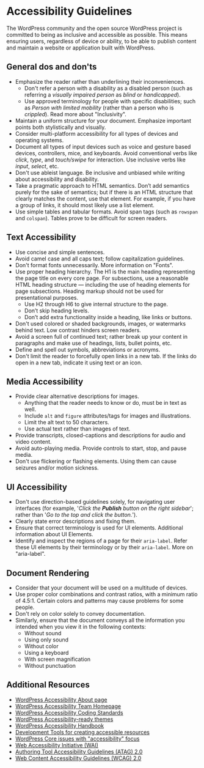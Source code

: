 # Accessibility Guidelines

The WordPress community and the open source WordPress project is committed to being as inclusive and accessible as possible. This means ensuring users, regardless of device or ability, to be able to publish content and maintain a website or application built with WordPress.

## General dos and don'ts

- Emphasize the reader rather than underlining their inconveniences.
  - Don't refer a person with a disability as a disabled person (such as referring a *visually impaired person* as *blind* or *handicapped*).
  - Use approved terminology for people with specific disabilities; such as *Person with limited mobility* (rather than a person who is *crippled*). Read more about "Inclusivity".
- Maintain a uniform structure for your document. Emphasize important points both stylistically and visually.
- Consider multi-platform accessibility for all types of devices and operating systems.
- Document all types of input devices such as voice and gesture based devices, controllers, mice, and keyboards. Avoid conventional verbs like *click*, *type*, and *touch/swipe* for interaction. Use inclusive verbs like *input*, *select*, etc.
- Don't use ableist language. Be inclusive and unbiased while writing about accessibility and disability.
- Take a pragmatic approach to HTML semantics. Don’t add semantics purely for the sake of semantics; but if there is an HTML structure that clearly matches the content, use that element. For example, if you have a group of links, it should most likely use a list element.
- Use simple tables and tabular formats. Avoid span tags (such as `rowspan` and `colspan`). Tables prove to be difficult for screen readers.

## Text Accessibility

- Use concise and simple sentences.
- Avoid camel case and all caps text; follow capitalization guidelines.
- Don't format fonts unnecessarily. More information on "Fonts".
- Use proper heading hierarchy. The H1 is the main heading representing the page title on every core page. For subsections, use a reasonable HTML heading structure — including the use of heading elements for page subsections. Heading markup should not be used for presentational purposes.
  - Use H2 through H6 to give internal structure to the page.
  - Don’t skip heading levels.
  - Don’t add extra functionality inside a heading, like links or buttons.
- Don't used colored or shaded backgrounds, images, or watermarks behind text. Low contrast hinders screen readers.
- Avoid a screen full of continued text; rather break up your content in paragraphs and make use of headings, lists, bullet points, etc.
- Define and spell out symbols, abbreviations or acronyms.
- Don't limit the reader to forcefully open links in a new tab. If the links do open in a new tab, indicate it using text or an icon.

## Media Accessibility

- Provide clear alternative descriptions for images.
  - Anything that the reader needs to know or do, must be in text as well.
  - Include `alt` and `figure` attributes/tags for images and illustrations.
  - Limit the alt text to 50 characters.
  - Use actual text rather than images of text.
- Provide transcripts, closed-captions and descriptions for audio and video content.
- Avoid auto-playing media. Provide controls to start, stop, and pause media.
- Don't use flickering or flashing elements. Using them can cause seizures and/or motion sickness.

## UI Accessibility

- Don't use direction-based guidelines solely, for navigating user interfaces (for example, '*Click the __Publish__ button on the right sidebar*'; rather than '*Go to the top and click the button.*').
-  Clearly state error descriptions and fixing them.
- Ensure that correct terminology is used for UI elements. Additional information about UI Elements.
- Identify and inspect the regions of a page for their `aria-label`. Refer these UI elements by their terminology or by their `aria-label`. More on "aria-label".

## Document Rendering

- Consider that your document will be used on a multitude of devices.
- Use proper color combinations and contrast ratios, with a minimum ratio of 4.5:1. Certain colors and patterns may cause problems for some people.
- Don't rely on color solely to convey documentation.
- Similarly, ensure that  the document conveys all the information you intended when you view it in the following contexts:
  - Without sound
  - Using only sound
  - Without color
  - Using a keyboard
  - With screen magnification
  - Without punctuation

## Additional Resources

- [WordPress Accessibility About page](https://wordpress.org/about/accessibility/)
- [WordPress Accessibility Team Homepage](https://make.wordpress.org/accessibility/)
- [WordPress Accessibility Coding Standards](https://developer.wordpress.org/coding-standards/wordpress-coding-standards/accessibility/)
- [WordPress Accessibility-ready themes](https://wordpress.org/themes/tags/accessibility-ready/)
- [WordPress Accessibility Handbook](https://make.wordpress.org/accessibility/handbook/)
- [Development Tools for creating accessible resources](https://make.wordpress.org/accessibility/handbook/which-tools-can-i-use/useful-tools/)
- [WordPress Core issues with "accessibility" focus](https://core.trac.wordpress.org/focus/accessibility)
- [Web Accessibility Initiative (WAI)](https://www.w3.org/WAI/)
- [Authoring Tool Accessibility Guidelines (ATAG) 2.0](https://www.w3.org/TR/ATAG20/)
- [Web Content Accessibility Guidelines (WCAG) 2.0](https://www.w3.org/WAI/WCAG20/glance/)
